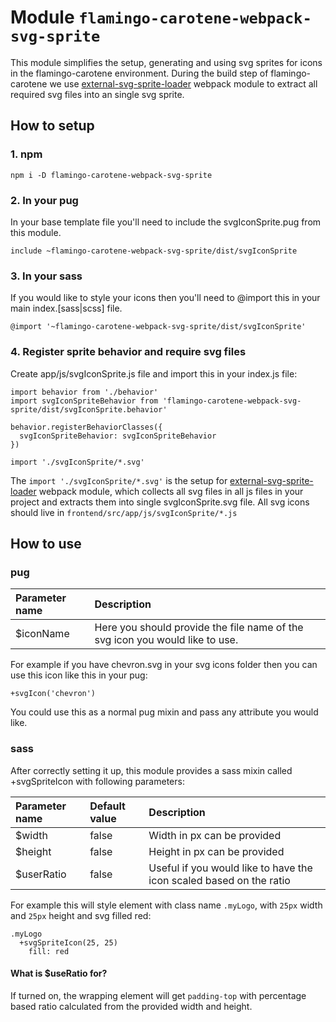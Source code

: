 # Module `flamingo-carotene-webpack-svg-sprite`
This module simplifies the setup, generating and using svg sprites for icons in the flamingo-carotene environment. During the build step of flamingo-carotene we use [external-svg-sprite-loader](https://github.com/Karify/external-svg-sprite-loader) webpack module to extract all required svg files into an single svg sprite.  

## How to setup

### 1. npm
```
npm i -D flamingo-carotene-webpack-svg-sprite
```

### 2. In your pug
In your base template file you'll need to include the svgIconSprite.pug from this module.
```
include ~flamingo-carotene-webpack-svg-sprite/dist/svgIconSprite
```

### 3. In your sass
If you would like to style your icons then you'll need to @import this in your main index.[sass|scss] file.
```
@import '~flamingo-carotene-webpack-svg-sprite/dist/svgIconSprite'
```

### 4. Register sprite behavior and require svg files
Create app/js/svgIconSprite.js file and import this in your index.js file:

```
import behavior from './behavior'
import svgIconSpriteBehavior from 'flamingo-carotene-webpack-svg-sprite/dist/svgIconSprite.behavior'

behavior.registerBehaviorClasses({
  svgIconSpriteBehavior: svgIconSpriteBehavior
})

import './svgIconSprite/*.svg'
```

The ```import './svgIconSprite/*.svg'``` is the setup for [external-svg-sprite-loader](https://github.com/Karify/external-svg-sprite-loader) webpack module, which collects all svg files in all js files in your project and extracts them into single svgIconSprite.svg file. All svg icons should live in ```frontend/src/app/js/svgIconSprite/*.js```

## How to use

### pug

| Parameter name | Description |
|:---------------|:------------|
|$iconName       | Here you should provide the file name of the svg icon you would like to use. |

For example if you have chevron.svg in your svg icons folder then you can use this icon like this in your pug:
```
+svgIcon('chevron')
```

You could use this as a normal pug mixin and pass any attribute you would like.

### sass
After correctly setting it up, this module provides a sass mixin called +svgSpriteIcon with following parameters:

| Parameter name | Default value | Description
|:---------------|:--------------|:-----------|
|$width          |false          | Width in px can be provided |
|$height         |false          | Height in px can be provided |
|$userRatio      |false          | Useful if you would like to have the icon scaled based on the ratio |            
For example this will style element with class name ```.myLogo```, with ```25px``` width and ```25px``` height and svg filled red:
```
.myLogo
  +svgSpriteIcon(25, 25)
    fill: red
```

#### What is $useRatio for?

If turned on, the wrapping element will get ```padding-top``` with percentage based ratio calculated from the provided width and height.
